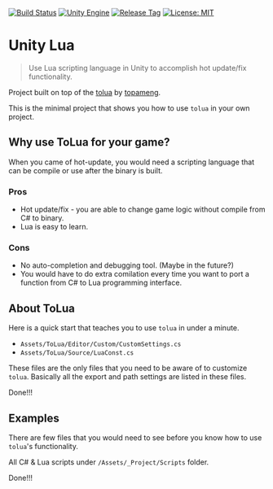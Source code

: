 [![Build Status](https://travis-ci.com/jcs090218/UnityLua.svg?branch=master)](https://travis-ci.com/jcs090218/UnityLua)
[![Unity Engine](https://img.shields.io/badge/Unity%20Engine-2019.3.3f1-blue.svg)](https://unity3d.com/get-unity/download/archive)
[![Release Tag](https://img.shields.io/github/tag/jcs090218/UnityLua.svg?label=release)](https://github.com/jcs090218/UnityLua/releases/latest)
[![License: MIT](https://img.shields.io/badge/License-MIT-yellow.svg)](https://opensource.org/licenses/MIT)

# Unity Lua
> Use Lua scripting language in Unity to accomplish hot update/fix functionality.

Project built on top of the [tolua](https://github.com/topameng/tolua) by [topameng](https://github.com/topameng).

This is the minimal project that shows you how to use `tolua` in your
own project.

## Why use ToLua for your game?

When you came of hot-update, you would need a scripting language that can be
compile or use after the binary is built.

### Pros

* Hot update/fix - you are able to change game logic without compile from
C# to binary.
* Lua is easy to learn.

### Cons

* No auto-completion and debugging tool. (Maybe in the future?)
* You would have to do extra comilation every time you want to port a function
from C# to Lua programming interface.

## About ToLua

Here is a quick start that teaches you to use `tolua` in under a minute.

* `Assets/ToLua/Editor/Custom/CustomSettings.cs`
* `Assets/ToLua/Source/LuaConst.cs`

These files are the only files that you need to be aware of to customize `tolua`.
Basically all the export and path settings are listed in these files.

Done!!!

## Examples

There are few files that you would need to see before you know how to use 
`tolua`'s functionality.

All C# & Lua scripts under `/Assets/_Project/Scripts` folder.

Done!!!
